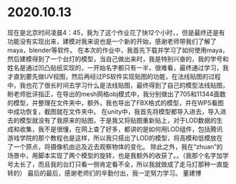 # 2020.10.13
现在是北京时间凌晨4：45，我为了这个作业花了快12个小时，，但是最终还是有功能没有实现出来，建模对我来说也是一个新的开始，感谢老师带我们了解了maya，blender等软件。
在本次的作业中，我首先下载并学习了如何使用maya，然后建模得到了一个台灯的模型，当自己做出来时，我是特别兴奋的，我的学号和姓名是通过凹凸贴纸实现的，一开始名字都只有一半，很难看，最终通过学习，我才直到要先做UV视图，然后再经过PS软件实现贴图的功能，在法线贴图的过程中，我也花了很长时间去学习什么是法线贴图，最终得到了自己的模型法线贴图，盼老师批评指正，在导出的mesh网格obj模式中，我分别做出了705和11344面数的模型，并整理在文件夹中，额外，我也导出了FBX格式的模型，并在WPS看图中成功恢复，截图就在文件夹中。
在unity中，我首先将模型都导入进去，导入进去的模型就没有了我原来的贴图，于是我又将贴图重新贴上，对于LOD数据的生成和收集，我不是很懂，在网上查了好多，都讲的是如何用LOD组件，包括腾讯游戏学院的那个教程也是这样，所以我只搭出了LOD的模型，将高模和低模放在了一个原点，将摄像机由远及近去观察物体的变化。
除此之外，我在“zhuan”的场景中，用脚本实现了两个模型的旋转，也是我额外的收获了。。（我那个名字加学号太长了，而且我的台灯只看一侧肯定看不全，所以我就做成了走马灯那种一直旋转的）
最后的最后，感谢老师们的辛勤付出，我一定努力学习。
董建博
